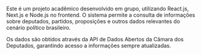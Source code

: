 Este é um projeto acadêmico desenvolvido em grupo, utilizando React.js, Next.js e Node.js no frontend. O sistema permite a consulta de informações sobre deputados, partidos, proposições e outros dados relevantes do cenário político brasileiro.

Os dados são obtidos através da API de Dados Abertos da Câmara dos Deputados, garantindo acesso a informações sempre atualizadas.
